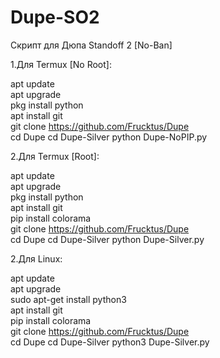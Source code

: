 # Dupe-SO2
Скрипт для Дюпа Standoff 2 [No-Ban]

1.Для Termux [No Root]:

   apt update                                                                                                                                                       
   apt upgrade                                                                                                                                                       
   pkg install python                                                                                                                                               
   apt install git                                                                                                                                                   
   git clone https://github.com/Frucktus/Dupe                                                                                                                       
   cd Dupe
   cd Dupe-Silver
   python Dupe-NoPIP.py                                                                                                                                             

2.Для Termux [Root]:

   apt update                                                                                                                                                       
   apt upgrade                                                                                                                                                       
   pkg install python                                                                                                                                               
   apt install git                                                                                                                                                   
   pip install colorama                                                                                                                                             
   git clone https://github.com/Frucktus/Dupe                                                                                                                       
   cd Dupe
   cd Dupe-Silver
   python Dupe-Silver.py


2.Для Linux:

   apt update                                                                                                                                                       
   apt upgrade                                                                                                                                                       
   sudo apt-get install python3                                                                                                                                               
   apt install git                                                                                                                                                   
   pip install colorama                                                                                                                                             
   git clone https://github.com/Frucktus/Dupe                                                                                                                       
   cd Dupe
   cd Dupe-Silver
   python3 Dupe-Silver.py




